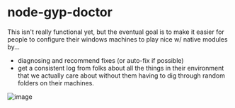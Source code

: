 # node-gyp-doctor
This isn't really functional yet, but the eventual goal is to make it easier for people to configure their windows machines to play nice w/ native modules by...
* diagnosing and recommend fixes (or auto-fix if possible)
* get a consistent log from folks about all the things in their environment that we actually care about without them having to dig through random folders on their machines. 


![image](https://cloud.githubusercontent.com/assets/762848/11483673/99142e56-975e-11e5-8dfa-75fb6cb98bb2.png)
